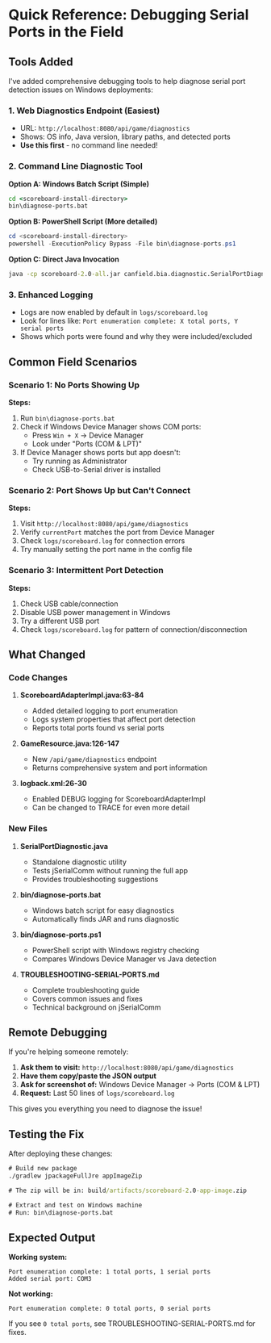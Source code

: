 # Quick Reference: Debugging Serial Ports in the Field

## Tools Added

I've added comprehensive debugging tools to help diagnose serial port detection issues on Windows deployments:

### 1. **Web Diagnostics Endpoint** (Easiest)
   - URL: `http://localhost:8080/api/game/diagnostics`
   - Shows: OS info, Java version, library paths, and detected ports
   - **Use this first** - no command line needed!

### 2. **Command Line Diagnostic Tool**

   **Option A: Windows Batch Script (Simple)**
   ```cmd
   cd <scoreboard-install-directory>
   bin\diagnose-ports.bat
   ```

   **Option B: PowerShell Script (More detailed)**
   ```powershell
   cd <scoreboard-install-directory>
   powershell -ExecutionPolicy Bypass -File bin\diagnose-ports.ps1
   ```

   **Option C: Direct Java Invocation**
   ```cmd
   java -cp scoreboard-2.0-all.jar canfield.bia.diagnostic.SerialPortDiagnostic
   ```

### 3. **Enhanced Logging**
   - Logs are now enabled by default in `logs/scoreboard.log`
   - Look for lines like: `Port enumeration complete: X total ports, Y serial ports`
   - Shows which ports were found and why they were included/excluded

## Common Field Scenarios

### Scenario 1: No Ports Showing Up

**Steps:**
1. Run `bin\diagnose-ports.bat`
2. Check if Windows Device Manager shows COM ports:
   - Press `Win + X` → Device Manager
   - Look under "Ports (COM & LPT)"
3. If Device Manager shows ports but app doesn't:
   - Try running as Administrator
   - Check USB-to-Serial driver is installed

### Scenario 2: Port Shows Up but Can't Connect

**Steps:**
1. Visit `http://localhost:8080/api/game/diagnostics`
2. Verify `currentPort` matches the port from Device Manager
3. Check `logs/scoreboard.log` for connection errors
4. Try manually setting the port name in the config file

### Scenario 3: Intermittent Port Detection

**Steps:**
1. Check USB cable/connection
2. Disable USB power management in Windows
3. Try a different USB port
4. Check `logs/scoreboard.log` for pattern of connection/disconnection

## What Changed

### Code Changes

1. **ScoreboardAdapterImpl.java:63-84**
   - Added detailed logging to port enumeration
   - Logs system properties that affect port detection
   - Reports total ports found vs serial ports

2. **GameResource.java:126-147**
   - New `/api/game/diagnostics` endpoint
   - Returns comprehensive system and port information

3. **logback.xml:26-30**
   - Enabled DEBUG logging for ScoreboardAdapterImpl
   - Can be changed to TRACE for even more detail

### New Files

1. **SerialPortDiagnostic.java**
   - Standalone diagnostic utility
   - Tests jSerialComm without running the full app
   - Provides troubleshooting suggestions

2. **bin/diagnose-ports.bat**
   - Windows batch script for easy diagnostics
   - Automatically finds JAR and runs diagnostic

3. **bin/diagnose-ports.ps1**
   - PowerShell script with Windows registry checking
   - Compares Windows Device Manager vs Java detection

4. **TROUBLESHOOTING-SERIAL-PORTS.md**
   - Complete troubleshooting guide
   - Covers common issues and fixes
   - Technical background on jSerialComm

## Remote Debugging

If you're helping someone remotely:

1. **Ask them to visit:** `http://localhost:8080/api/game/diagnostics`
2. **Have them copy/paste the JSON output**
3. **Ask for screenshot of:** Windows Device Manager → Ports (COM & LPT)
4. **Request:** Last 50 lines of `logs/scoreboard.log`

This gives you everything you need to diagnose the issue!

## Testing the Fix

After deploying these changes:

```cmd
# Build new package
./gradlew jpackageFullJre appImageZip

# The zip will be in: build/artifacts/scoreboard-2.0-app-image.zip

# Extract and test on Windows machine
# Run: bin\diagnose-ports.bat
```

## Expected Output

**Working system:**
```
Port enumeration complete: 1 total ports, 1 serial ports
Added serial port: COM3
```

**Not working:**
```
Port enumeration complete: 0 total ports, 0 serial ports
```

If you see `0 total ports`, see TROUBLESHOOTING-SERIAL-PORTS.md for fixes.
